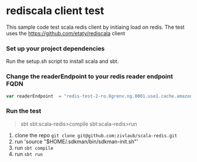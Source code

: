 rediscala client test
======================

This sample code test scala redis client by initiaing load on redis.
The test uses the https://github.com/etaty/rediscala client

### Set up your project dependencies

Run the setup.sh script to install scala and sbt.

### Change the readerEndpoint to your redis reader endpoint FQDN
```scala
var readerEndpoint  = "redis-test-2-ro.8grenv.ng.0001.use1.cache.amazonaws.com"
```



### Run the test

>sbt
sbt:scala-redis>compile
sbt:scala-redis>run
1. clone the repo `git clone git@github.com:zivlaub/scala-redis.git`
2. run 'source "$HOME/.sdkman/bin/sdkman-init.sh"'
2. run `sbt compile`
3. run `sbt run`


